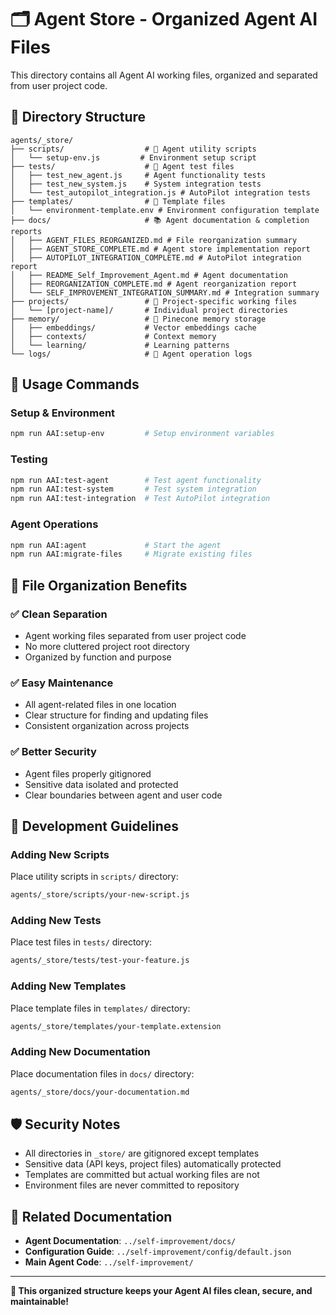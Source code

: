 # 🗂️ Agent Store - Organized Agent AI Files

This directory contains all Agent AI working files, organized and separated from user project code.

## 📁 **Directory Structure**

```
agents/_store/
├── scripts/                  # 🔧 Agent utility scripts
│   └── setup-env.js         # Environment setup script
├── tests/                    # 🧪 Agent test files
│   ├── test_new_agent.js     # Agent functionality tests
│   ├── test_new_system.js    # System integration tests
│   └── test_autopilot_integration.js # AutoPilot integration tests
├── templates/                # 📄 Template files
│   └── environment-template.env # Environment configuration template
├── docs/                     # 📚 Agent documentation & completion reports
│   ├── AGENT_FILES_REORGANIZED.md # File reorganization summary
│   ├── AGENT_STORE_COMPLETE.md # Agent store implementation report
│   ├── AUTOPILOT_INTEGRATION_COMPLETE.md # AutoPilot integration report
│   ├── README_Self_Improvement_Agent.md # Agent documentation
│   ├── REORGANIZATION_COMPLETE.md # Agent reorganization report
│   └── SELF_IMPROVEMENT_INTEGRATION_SUMMARY.md # Integration summary
├── projects/                 # 📂 Project-specific working files
│   └── [project-name]/       # Individual project directories
├── memory/                   # 🧠 Pinecone memory storage
│   ├── embeddings/           # Vector embeddings cache
│   ├── contexts/             # Context memory
│   └── learning/             # Learning patterns
└── logs/                     # 📝 Agent operation logs
```

## 🚀 **Usage Commands**

### **Setup & Environment**
```bash
npm run AAI:setup-env         # Setup environment variables
```

### **Testing**
```bash
npm run AAI:test-agent        # Test agent functionality
npm run AAI:test-system       # Test system integration
npm run AAI:test-integration  # Test AutoPilot integration
```

### **Agent Operations**
```bash
npm run AAI:agent             # Start the agent
npm run AAI:migrate-files     # Migrate existing files
```

## 🎯 **File Organization Benefits**

### **✅ Clean Separation**
- Agent working files separated from user project code
- No more cluttered project root directory
- Organized by function and purpose

### **✅ Easy Maintenance**
- All agent-related files in one location
- Clear structure for finding and updating files
- Consistent organization across projects

### **✅ Better Security**
- Agent files properly gitignored
- Sensitive data isolated and protected
- Clear boundaries between agent and user code

## 🔧 **Development Guidelines**

### **Adding New Scripts**
Place utility scripts in `scripts/` directory:
```bash
agents/_store/scripts/your-new-script.js
```

### **Adding New Tests**
Place test files in `tests/` directory:
```bash
agents/_store/tests/test-your-feature.js
```

### **Adding New Templates**
Place template files in `templates/` directory:
```bash
agents/_store/templates/your-template.extension
```

### **Adding New Documentation**
Place documentation files in `docs/` directory:
```bash
agents/_store/docs/your-documentation.md
```

## 🛡️ **Security Notes**

- All directories in `_store/` are gitignored except templates
- Sensitive data (API keys, project files) automatically protected  
- Templates are committed but actual working files are not
- Environment files are never committed to repository

## 📖 **Related Documentation**

- **Agent Documentation**: `../self-improvement/docs/`
- **Configuration Guide**: `../self-improvement/config/default.json`
- **Main Agent Code**: `../self-improvement/`

---

**🎉 This organized structure keeps your Agent AI files clean, secure, and maintainable!** 